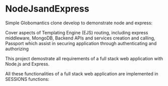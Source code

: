 # NodeJsandExpress 
Simple Globomantics clone develop to demonstrate node and express:

Cover aspects of 
  Templating Engine (EJS)
  routing, including express middleware, 
  MongoDB, 
  Backend APIs and services creation and calling,
  Passport which assist in securing application through authenticating and authorizing
  
 This project demostrate all requirements of a full stack web application with Node.js and Express.
 
 All these functionalities of a full stack web application are implemented in SESSIONS functions:

